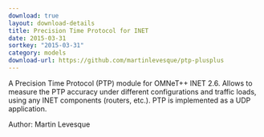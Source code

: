 ```yaml
---
download: true
layout: download-details
title: Precision Time Protocol for INET
date: 2015-03-31
sortkey: "2015-03-31"
category: models
download-url: https://github.com/martinlevesque/ptp-plusplus
---
```


A Precision Time Protocol (PTP) module for OMNeT++ INET 2.6. Allows to measure the PTP accuracy under different configurations and traffic loads, using any INET components (routers, etc.). PTP is implemented as a UDP application.

Author: Martin Levesque

